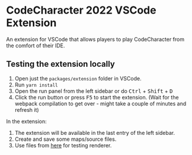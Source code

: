 # CodeCharacter 2022 VSCode Extension

An extension for VSCode that allows players to play CodeCharacter from the comfort of their IDE.

## Testing the extension locally

1. Open just the `packages/extension` folder in VSCode.
2. Run `yarn install`
3. Open the run panel from the left sidebar or do <kbd>Ctrl</kbd> + <kbd>Shift</kbd> + <kbd>D</kbd>
4. Click the run button or press <kbd>F5</kbd> to start the extension. (Wait for the webpack compilation to get over - might take a couple of minutes and refresh it)

In the extension:

1. The extension will be available in the last entry of the left sidebar.
2. Create and save some maps/source files.
3. Use files from [here](https://gist.github.com/CaptainIRS/9d8d162e2a7b7b62ae1ffa13b23a18fa) for testing renderer.
